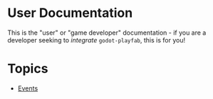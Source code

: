 # User Documentation
This is the "user" or "game developer" documentation - if you are a developer seeking to *integrate* `godot-playfab`, this is for you!

# Topics
* [Events](Events/Index.md)
